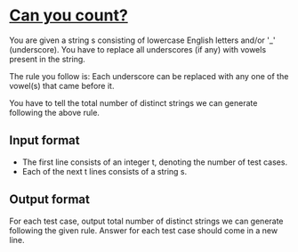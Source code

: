 # [Can you count?][link]

You are given a string s consisting of lowercase English letters and/or '\_' (underscore).
You have to replace all underscores (if any) with vowels present in the string.

The rule you follow is:
Each underscore can be replaced with any one of the vowel(s) that came before it.

You have to tell the total number of distinct strings we can generate following the above rule.

## Input format

- The first line consists of an integer t, denoting the number of test cases.
- Each of the next t lines consists of a string s.

## Output format

For each test case, output total number of distinct strings we can generate following the given rule. Answer for each test case should come in a new line.

[link]: https://www.hackerearth.com/practice/algorithms/string-algorithm/basics-of-string-manipulation/practice-problems/algorithm/can-you-count-11795975/
